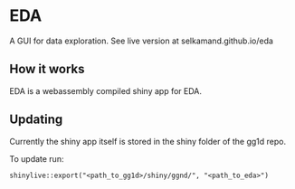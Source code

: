 # EDA

A GUI for data exploration. See live version at selkamand.github.io/eda


## How it works

EDA is a webassembly compiled shiny app for EDA. 

## Updating

Currently the shiny app itself is stored in the shiny folder of the gg1d repo. 

To update run:

```
shinylive::export("<path_to_gg1d>/shiny/ggnd/", "<path_to_eda>")
```
